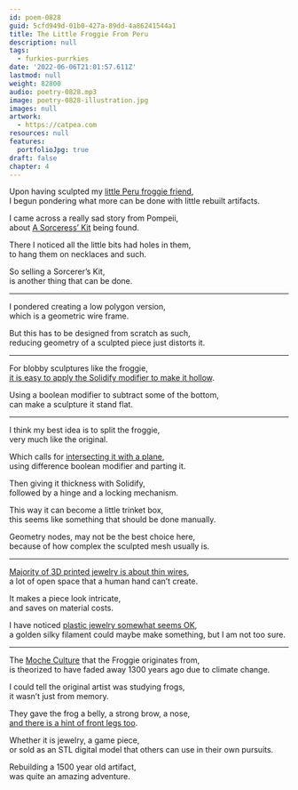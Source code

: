 ```yaml
---
id: poem-0828
guid: 5cfd949d-01b0-427a-89dd-4a86241544a1
title: The Little Froggie From Peru
description: null
tags:
  - furkies-purrkies
date: '2022-06-06T21:01:57.611Z'
lastmod: null
weight: 82800
audio: poetry-0828.mp3
image: poetry-0828-illustration.jpg
images: null
artwork:
  - https://catpea.com
resources: null
features:
  portfolioJpg: true
draft: false
chapter: 4
---
```


Upon having sculpted my [little Peru froggie friend](https://www.clevelandart.org/art/1955.375#),\
I begun pondering what more can be done with little rebuilt artifacts.

I came across a really sad story from Pompeii,\
about [A Sorceress’ Kit](https://www.smithsonianmag.com/smart-news/sorceresss-kit-was-discovered-ashes-pompeii-180972907/) being found.

There I noticed all the little bits had holes in them,\
to hang them on necklaces and such.

So selling a Sorcerer’s Kit,\
is another thing that can be done.

---

I pondered creating a low polygon version,\
which is a geometric wire frame.

But this has to be designed from scratch as such,\
reducing geometry of a sculpted piece just distorts it.

---

For blobby sculptures like the froggie,\
[it is easy to apply the Solidify modifier to make it hollow](https://www.youtube.com/watch?v=A56g5VkznUA).

Using a boolean modifier to subtract some of the bottom,\
can make a sculpture it stand flat.

---

I think my best idea is to split the froggie,\
very much like the original.

Which calls for [intersecting it with a plane](https://www.youtube.com/watch?v=moPDPB4MY2U),\
using difference boolean modifier and parting it.

Then giving it thickness with Solidify,\
followed by a hinge and a locking mechanism.

This way it can become a little trinket box,\
this seems like something that should be done manually.

Geometry nodes, may not be the best choice here,\
because of how complex the sculpted mesh usually is.

---

[Majority of 3D printed jewelry is about thin wires](https://lite.qwant.com/?q=3D+Jewelry\&t=images),\
a lot of open space that a human hand can’t create.

It makes a piece look intricate,\
and saves on material costs.

I have noticed [plastic jewelry somewhat seems OK](https://www.instructables.com/3D-Print-Infill-Jewelry/),\
a golden silky filament could maybe make something, but I am not too sure.

---

The [Moche Culture](https://en.wikipedia.org/wiki/Moche_culture) that the Froggie originates from,\
is theorized to have faded away 1300 years ago due to climate change.

I could tell the original artist was studying frogs,\
it wasn’t just from memory.

They gave the frog a belly, a strong brow, a nose,\
[and there is a hint of front legs too](https://piction.clevelandart.org/cma/ump.di?e=51FCB021712D452AA0FDE31D4E0935E13629F9042C90C05AFBAB146AC74EF6F5\&s=24247294\&se=1672797228\&v=1\&f=%5C1955.375det01_o2.jpg).

Whether it is jewelry, a game piece,\
or sold as an STL digital model that others can use in their own pursuits.

Rebuilding a 1500 year old artifact,\
was quite an amazing adventure.
